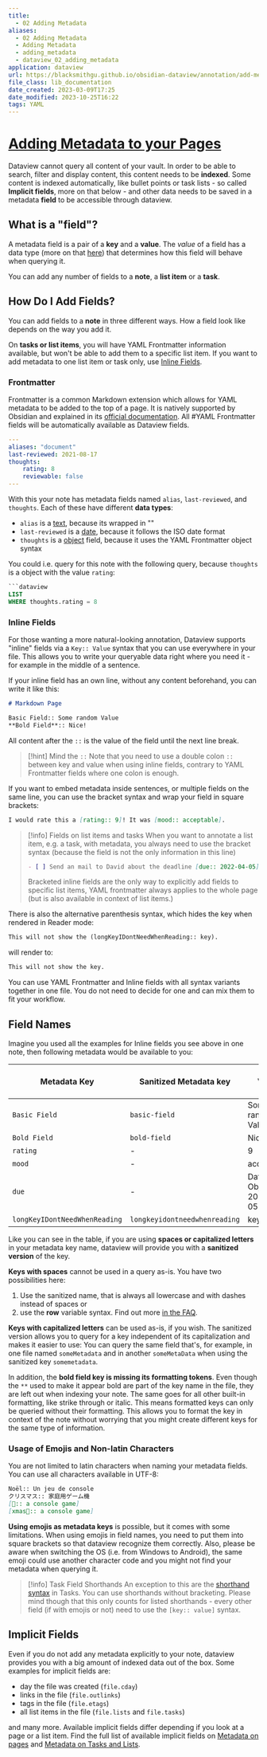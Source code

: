 ```yaml
---
title:
  - 02 Adding Metadata
aliases:
  - 02 Adding Metadata
  - Adding Metadata
  - adding_metadata
  - dataview_02_adding_metadata
application: dataview
url: https://blacksmithgu.github.io/obsidian-dataview/annotation/add-metadata/
file_class: lib_documentation
date_created: 2023-03-09T17:25
date_modified: 2023-10-25T16:22
tags: YAML
---
```

# [Adding Metadata to your Pages](https://blacksmithgu.github.io/obsidian-dataview/annotation/add-metadata/)

Dataview cannot query all content of your vault. In order to be able to search, filter and display content, this content needs to be **indexed**. Some content is indexed automatically, like bullet points or task lists - so called **Implicit fields**, more on that below - and other data needs to be saved in a metadata **field** to be accessible through dataview.

## What is a "field"?

A metadata field is a pair of a **key** and a **value**. The *value* of a field has a data type (more on that [here](./types-of-metadata.md)) that determines how this field will behave when querying it.

You can add any number of fields to a **note**, a **list item** or a **task**.

## How Do I Add Fields?

You can add fields to a **note** in three different ways. How a field look like depends on the way you add it.

On **tasks or list items**, you will have YAML Frontmatter information available, but won't be able to add them to a specific list item. If you want to add metadata to one list item or task only, use [Inline Fields](#inline-fields).

### Frontmatter

Frontmatter is a common Markdown extension which allows for YAML metadata to be added to the top of a page. It is natively supported by Obsidian and explained in its [official documentation](https://help.obsidian.md/Advanced+topics/YAML+front+matter). All #YAML Frontmatter fields will be automatically available as Dataview fields.

```yaml
---
aliases: "document"
last-reviewed: 2021-08-17
thoughts:
    rating: 8
    reviewable: false
---
```

With this your note has metadata fields named `alias`, `last-reviewed`, and `thoughts`. Each of these have different **data types**:

- `alias` is a [text](../types-of-metadata/#text), because its wrapped in ""
- `last-reviewed` is a [date](../types-of-metadata/#date), because it follows the ISO date format
- `thoughts` is a [object](../types-of-metadata/#object) field, because it uses the YAML Frontmatter object syntax

You could i.e. query for this note with the following query, because `thoughts` is a object with the value `rating`:

```sql
```dataview
LIST
WHERE thoughts.rating = 8
```

### Inline Fields

For those wanting a more natural-looking annotation, Dataview supports "inline" fields via a `Key:: Value` syntax that you can use everywhere in your file. This allows you to write your queryable data right where you need it - for example in the middle of a sentence.

If your inline field has an own line, without any content beforehand, you can write it like this:

```markdown
# Markdown Page

Basic Field:: Some random Value
**Bold Field**:: Nice!
```

All content after the `::` is the value of the field until the next line break.

> [!hint] Mind the `::`
> Note that you need to use a double colon `::` between key and value when using inline fields, contrary to YAML Frontmatter fields where one colon is enough.

If you want to embed metadata inside sentences, or multiple fields on the same line, you can use the bracket syntax and wrap your field in square brackets:

```markdown
I would rate this a [rating:: 9]! It was [mood:: acceptable].
```

> [!info] Fields on list items and tasks
> When you want to annotate a list item, e.g. a task, with metadata, you always need to use the bracket syntax (because the field is not the only information in this line)
>
> ```markdown
> - [ ] Send an mail to David about the deadline [due:: 2022-04-05].
> ```
>
> Bracketed inline fields are the only way to explicitly add fields to specific list items, YAML frontmatter always applies to the whole page (but is also available in context of list items.)

There is also the alternative parenthesis syntax, which hides the key when
rendered in Reader mode:

```markdown
This will not show the (longKeyIDontNeedWhenReading:: key).
```

will render to:

```markdown
This will not show the key.
```

You can use YAML Frontmatter and Inline fields with all syntax variants together in one file. You do not need to decide for one and can mix them to fit your workflow.

## Field Names

Imagine you used all the examples for Inline fields you see above in one note, then following metadata would be available to you:

| Metadata Key                  | Sanitized Metadata key        | Value                      | Data Type of Value |
| ----------------------------- | ----------------------------- | -------------------------- | ------------------ |
| `Basic Field`                 | `basic-field`                 | Some random Value          | Text               |
| `Bold Field`                  | `bold-field`                  | Nice!                      | Text               |
| `rating`                      | -                             | 9                          | Number             |
| `mood`                        | -                             | acceptable                 | Text               |
| `due`                         | -                             | Date Object for 2022-04-05 | Date               |
| `longKeyIDontNeedWhenReading` | `longkeyidontneedwhenreading` | key                        | Text               |

Like you can see in the table, if you are using **spaces or capitalized letters** in your metadata key name, dataview will provide you with a **sanitized version** of the key.

**Keys with spaces** cannot be used in a query as-is. You have two possibilities here:

1. Use the sanitized name, that is always all lowercase and with dashes instead of spaces or
2. use the **row** variable syntax.
Find out more [in the FAQ](../resources/faq.md).

**Keys with capitalized letters** can be used as-is, if you wish. The sanitized version allows you to query for a key independent of its capitalization and makes it easier to use: You can query the same field that's, for example, in one file named `someMetadata` and in another `someMetaData` when using the sanitized key `somemetadata`.

In addition, the **bold field key is missing its formatting tokens**. Even though the `**` used to make it appear bold are part of the key name in the file, they are left out when indexing your note. The same goes for all other built-in formatting, like strike through or italic. This means formatted keys can only be queried without their formatting. This allows you to format the key in context of the note without worrying that you might create different keys for the same type of information.

### Usage of Emojis and Non-latin Characters

You are not limited to latin characters when naming your metadata fields. You can use all characters available in UTF-8:

```markdown
Noël:: Un jeu de console
クリスマス:: 家庭用ゲーム機
[🎅:: a console game]
[xmas🎄:: a console game]
```

**Using emojis as metadata keys** is possible, but it comes with some limitations. When using emojis in field names, you need to put them into square brackets so that dataview recognize them correctly.
Also, please be aware when switching the OS (i.e. from Windows to Android), the same emoji could use another character code and you might not find your metadata when querying it.

> [!info] Task Field Shorthands
> An exception to this are the [shorthand syntax](./metadata-tasks.md#field-shorthands) in Tasks. You can use shorthands without bracketing. Please mind though that this only counts for listed shorthands - every other field (if with emojis or not) need to use the `[key:: value]` syntax.

## Implicit Fields

Even if you do not add any metadata explicitly to your note, dataview provides you with a big amount of indexed data out of the box. Some examples for implicit fields are:

- day the file was created (`file.cday`)
- links in the file (`file.outlinks`)
- tags in the file (`file.etags`)
- all list items in the file (`file.lists` and `file.tasks`)

and many more. Available implicit fields differ depending if you look at a page or a list item. Find the full list of available implicit fields on [Metadata on pages](metadata-pages.md) and [Metadata on Tasks and Lists](metadata-tasks.md).

